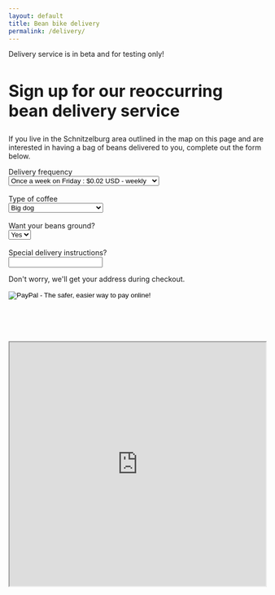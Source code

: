 ```yaml
---
layout: default
title: Bean bike delivery
permalink: /delivery/
---
```

<p class="alert">Delivery service is in beta and for testing only!</p>
<div class="left-col">
<h2 style="font-size:2rem;">Sign up for our reoccurring bean delivery service</h2>
<p>
If you live in the Schnitzelburg area outlined in the map on this page and are interested in having a bag of beans delivered to you, complete out the form below.</p>

<form action="https://www.paypal.com/cgi-bin/webscr" method="post" target="_top" class="delivery-form">
<input type="hidden" name="cmd" value="_s-xclick">
<input type="hidden" name="hosted_button_id" value="8TX4EDUMTJ7HY">

<input type="hidden" name="on0" value="Delivery frequency">
<label>Delivery frequency</label><br>
<select name="os0">
	<option value="Once a week on Friday">Once a week on Friday : $0.02 USD - weekly</option>
	<option value="Once a month on a day">Once a month on a day : $0.01 USD - monthly</option>
</select>
<br><br>
<input type="hidden" name="on1" value="Type of coffee">
<label>Type of coffee</label><br>
<select name="os1">
	<option value="Big dog">Big dog </option>
	<option value="Ethiopia yirgacheffe">Ethiopia yirgacheffe </option>
	<option value="Guatemala Huehuetenango">Guatemala Huehuetenango </option>
	<option value="Morning Bike Ride">Morning Bike Ride </option>
	<option value="Organic Nicaragua Paraiso">Organic Nicaragua Paraiso </option>
	<option value="Organic Peru El Cautivo">Organic Peru El Cautivo </option>
	<option value="Panama Indian Baru">Panama Indian Baru </option>
	<option value="Sumatra Wahana Estate">Sumatra Wahana Estate </option>
</select>
<br><br>
<input type="hidden" name="on2" value="Want your beans ground?">
<label>Want your beans ground?</label><br>
<select name="os2">
	<option value="Yes">Yes </option>
	<option value="No">No </option>
</select>
<br><br>
<input type="hidden" name="on3" value="Special delivery instructions?">
<label>Special delivery instructions?</label>
<br>
<input type="text" name="os3" maxlength="200" class="input">
<br>
<p>Don't worry, we'll get your address during checkout.</p>
<input type="hidden" name="currency_code" value="USD">
<input type="image" src="https://www.paypalobjects.com/en_US/i/btn/btn_subscribeCC_LG.gif" border="0" name="submit" alt="PayPal - The safer, easier way to pay online!">
<img alt="" border="0" src="https://www.paypalobjects.com/en_US/i/scr/pixel.gif" width="1" height="1">
</form>
<br><br><br><br>

</div>
<div class="right-col">
<iframe src="https://www.google.com/maps/d/u/0/embed?mid=1jW9T0U-rSZxXECOrUZFvv9yBsaM" width="100%" height="480"></iframe>
</div>
